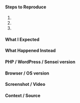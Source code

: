 <!-- Thanks for contributing to Sensei! Pick a clear title ("Lesson: Show complexity in individual lessons") and proceed. -->

#### Steps to Reproduce
1.
2.
3.

#### What I Expected


#### What Happened Instead


#### PHP / WordPress / Sensei version


#### Browser / OS version


#### Screenshot / Video


#### Context / Source
<!-- Optional: share your unique context to help us understand your perspective.

If requesting a new feature, explain why you'd like to see it added.
-->



<!--
PLEASE NOTE
- These comments won't show up when you submit the issue.
- Everything is optional, but try to add as many details as possible.

Contributing docs:
https://github.com/Automattic/sensei/blob/master/CONTRIBUTING.md

Helpful tips for screenshots:
https://en.support.wordpress.com/make-a-screenshot/
-->
